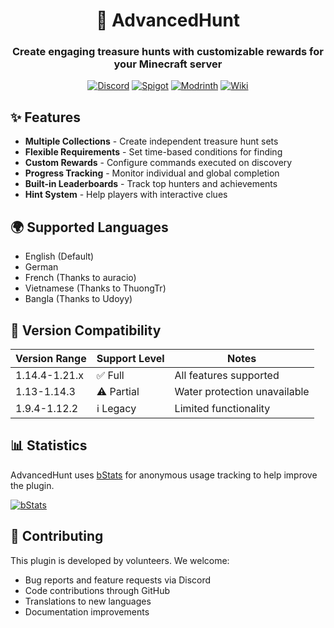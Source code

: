 <div align="center">

# 🥚 AdvancedHunt

### Create engaging treasure hunts with customizable rewards for your Minecraft server

[![Discord](https://img.shields.io/discord/1069002119992070215?color=7289DA&label=Discord&logo=discord&logoColor=white)](https://discord.gg/7x2fzYKucZ)
[![Spigot](https://img.shields.io/spiget/downloads/109085?color=ee7a3b&label=Spigot&logo=spigotmc&logoColor=white)](https://www.spigotmc.org/resources/advancedhunt.109085/)
[![Modrinth](https://img.shields.io/modrinth/dt/advancedhunt?color=8dbb05&logo=modrinth&label=Modrinth&logoColor=white)](https://modrinth.com/plugin/advancedhunt)
[![Wiki](https://img.shields.io/badge/Wiki-blue?logo=github&logoColor=white)](https://github.com/TheRedEnd2000/AdvancedHunt/wiki)

</div>

## ✨ Features

- **Multiple Collections** - Create independent treasure hunt sets
- **Flexible Requirements** - Set time-based conditions for finding
- **Custom Rewards** - Configure commands executed on discovery
- **Progress Tracking** - Monitor individual and global completion
- **Built-in Leaderboards** - Track top hunters and achievements
- **Hint System** - Help players with interactive clues

## 🌍 Supported Languages

- English (Default)
- German
- French (Thanks to auracio)
- Vietnamese (Thanks to ThuongTr)
- Bangla (Thanks to Udoyy)

## 🔧 Version Compatibility

| Version Range | Support Level | Notes |
|--------------|---------------|--------|
| 1.14.4-1.21.x | ✅ Full | All features supported |
| 1.13-1.14.3 | ⚠️ Partial | Water protection unavailable |
| 1.9.4-1.12.2 | ℹ️ Legacy | Limited functionality |

## 📊 Statistics

AdvancedHunt uses [bStats](https://bstats.org/) for anonymous usage tracking to help improve the plugin.

[![bStats](https://bstats.org/signatures/bukkit/advancedhunt.svg)](https://bstats.org/plugin/bukkit/AdvancedHunt/19495)

## 🤝 Contributing

This plugin is developed by volunteers. We welcome:
- Bug reports and feature requests via Discord
- Code contributions through GitHub
- Translations to new languages
- Documentation improvements
